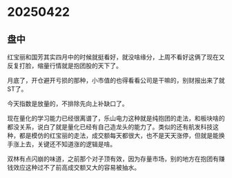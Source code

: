 # 20250422

## 盘中

红宝丽和国芳其实四月中的时候就挺看好，就没啥缘分，上周不看好这俩了现在又反复打脸，缩量行情就是抱团股的天下了。

月底了，开仓避开亏损的那种，小市值的也得看看公司是干嘛的，别财报出来了就ST了。

今天指数是放量的，不排除先向上补缺口了。

现在量化的学习能力已经很离谱了，乐山电力这种就是纯抱团的走法，和板块啥的都没关系，说白了就是量化已经有自己造龙头的能力了。类似的还有航发科技这种，都是模仿的红宝丽的走法，成交额每天都很大，也不是天天涨停，但就是能换手涨上去，关键还不知道涨的逻辑是啥。

双林有点闪崩的味道，之前那个对子顶有效，因为存量市场，别的地方在抱团有赚钱效应这种过不了前高成交额又大的容易被抽水。
